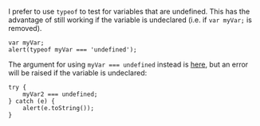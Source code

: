I prefer to use `typeof` to test for variables that are undefined. This has the advantage of still working if the variable is undeclared (i.e. if `var myVar;` is removed).

    var myVar;
    alert(typeof myVar === 'undefined');

The argument for using `myVar === undefined` instead is [here](https://stackoverflow.com/a/3390635/), but an error will be raised if the variable is undeclared:

    try {
        myVar2 === undefined;
    } catch (e) {
        alert(e.toString());
    }
